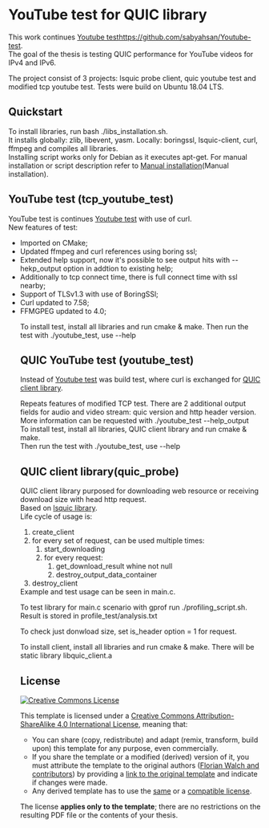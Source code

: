 # YouTube test for QUIC library

This work continues [Youtube test][YouTube-test]https://github.com/sabyahsan/Youtube-test. <br>
The goal of the thesis is testing QUIC performance for YouTube videos for IPv4 and IPv6.<br>

The project consist of 3 projects: lsquic probe client, quic youtube test and modified tcp youtube test.
Tests were build on Ubuntu 18.04 LTS.

## Quickstart

To install libraries, run bash ./libs_installation.sh.<br>
It installs globally: zlib, libevent, yasm. Locally: boringssl, lsquic-client, curl, ffmpeg and compiles all libraries.<br>
Installing script works only for Debian as it executes apt-get. For manual installation or script description refer to [Manual installation](Manual installation).

## YouTube test (tcp_youtube_test)

YouTube test is continues [Youtube test][YouTube-test] with use of curl.<br>
New features of test:<br>
<ul>
 <li>Imported on CMake;</li>
 <li>Updated ffmpeg and curl references using boring ssl;</li>
 <li>Extended help support, now it's possible to see output hits with --hekp_output option in addtion to existing help;</li>
 <li>Additionally to tcp connect time, there is full connect time with ssl nearby;</li>
 <li>Support of TLSv1.3 with use of BoringSSl;</li>
 <li>Curl updated to 7.58;</li>
 <li>FFMGPEG updated to 4.0;</li>
</ol>

To install test, install all libraries and run cmake & make.
Then run the test with ./youtube_test, use --help

## QUIC YouTube test (youtube_test)

Instead of [Youtube test][YouTube-test] was build test, where curl is exchanged for [QUIC client library][QUIC client].<br>

Repeats features of modified TCP test. There are 2 additional output fields for audio and video stream: quic version and http header version. More information can be requested with ./youtube_test --help_output<br>
To install test, install all libraries, QUIC client library and run cmake & make.<br>
Then run the test with ./youtube_test, use --help

## QUIC client library(quic_probe)

QUIC client library purposed for downloading web resource or receiving download size with head http request. <br>
Based on [lsquic library][LSQUIC].<br>
Life cycle of usage is:<br>
<ol>
 <li>create_client</li>
 <li>for every set of request, can be used multiple times:
    <ol>
     <li>start_downloading</li>
     <li>for every request:
        <ol>
         <li>get_download_result whine not null</li>
         <li>destroy_output_data_container</li>
        </ol>
     </li>
    </ol>
 </li>
 <li>destroy_client</li>
</ol>
Example and test usage can be seen in main.c.<br>

To test library for main.c scenario with gprof run ./profiling_script.sh. Result is stored in profile_test/analysis.txt<br>

To check just donwload size, set is_header option = 1 for request.<br>

To install client, install all libraries and run cmake & make. There will be static library libquic_client.a

## License

[![Creative Commons License][license-image]][license]

This template is licensed under a [Creative Commons Attribution-ShareAlike 4.0 International License][license], meaning that:

 * You can share (copy, redistribute) and adapt (remix, transform, build upon) this template for any purpose, even commercially.
 * If you share the template or a modified (derived) version of it, you must attribute the template to the original authors ([Florian Walch and contributors][template-authors]) by providing a [link to the original template][template-url] and indicate if changes were made.
 * Any derived template has to use the [same][license] or a [compatible license][license-compatible].

The license **applies only to the template**; there are no restrictions on the resulting PDF file or the contents of your thesis.


[YouTube-test]: https://github.com/sabyahsan/Youtube-test
[LSQUIC]: https://github.com/litespeedtech/lsquic-client
[Manual installation]: https://gitlab.lrz.de/cm/2018-sergey-masters-code#manual-installation
[QUIC client]: https://gitlab.lrz.de/cm/2018-sergey-masters-code#quic-client-library(quic-probe)
[overleaf]: https://www.overleaf.com/
[tex-se]: https://tex.stackexchange.com/
[license-compatible]: https://creativecommons.org/compatiblelicenses
[license-image]: https://i.creativecommons.org/l/by-sa/4.0/88x31.png
[license]: https://creativecommons.org/licenses/by-sa/4.0/
[template-authors]: https://github.com/fwalch/tum-thesis-latex/graphs/contributors
[template-download]: https://github.com/fwalch/tum-thesis-latex/archive/master.zip
[template-url]: https://github.com/fwalch/tum-thesis-latex
